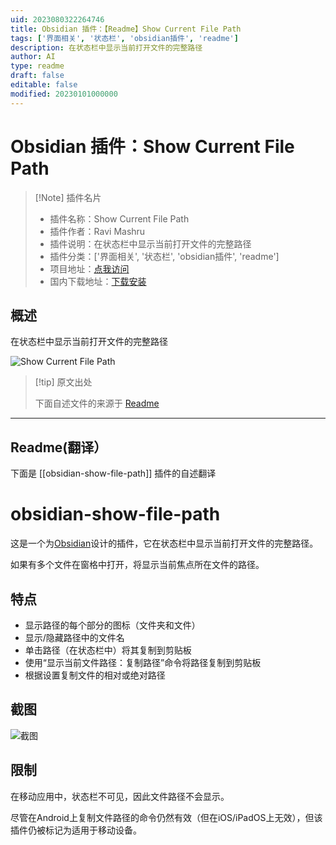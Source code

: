 ```yaml
---
uid: 2023080322264746
title: Obsidian 插件：【Readme】Show Current File Path
tags: ['界面相关', '状态栏', 'obsidian插件', 'readme']
description: 在状态栏中显示当前打开文件的完整路径
author: AI
type: readme
draft: false
editable: false
modified: 20230101000000
---
```


# Obsidian 插件：Show Current File Path

> [!Note] 插件名片
> - 插件名称：Show Current File Path
> - 插件作者：Ravi Mashru
> - 插件说明：在状态栏中显示当前打开文件的完整路径
> - 插件分类：['界面相关', '状态栏', 'obsidian插件', 'readme']
> - 项目地址：[点我访问](https://github.com/ravimashru/obsidian-show-file-path)
> - 国内下载地址：[下载安装](https://pkmer.cn/products/plugin/pluginMarket/?obsidian-show-file-path)

## 概述

在状态栏中显示当前打开文件的完整路径

![Show Current File Path](https://cdn.pkmer.cn/covers/obsidian-show-file-path.png!pkmer)

> [!tip] 原文出处
> 
>下面自述文件的来源于 [Readme](https://ghproxy.net/https://raw.githubusercontent.com/ravimashru/obsidian-show-file-path/main/README.md)
> 

---

## Readme(翻译）

下面是 [[obsidian-show-file-path]] 插件的自述翻译


# obsidian-show-file-path

这是一个为[Obsidian](https://obsidian.md/)设计的插件，它在状态栏中显示当前打开文件的完整路径。

如果有多个文件在窗格中打开，将显示当前焦点所在文件的路径。

## 特点

- 显示路径的每个部分的图标（文件夹和文件）
- 显示/隐藏路径中的文件名
- 单击路径（在状态栏中）将其复制到剪贴板
- 使用“显示当前文件路径：复制路径”命令将路径复制到剪贴板
- 根据设置复制文件的相对或绝对路径

## 截图

![截图](images/screenshot.png)

## 限制

在移动应用中，状态栏不可见，因此文件路径不会显示。

尽管在Android上复制文件路径的命令仍然有效（但在iOS/iPadOS上无效），但该插件仍被标记为适用于移动设备。



